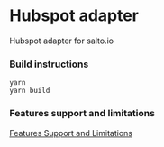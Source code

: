 # Hubspot adapter

Hubspot adapter for salto.io


### Build instructions

```
yarn
yarn build
```

### Features support and limitations

[Features Support and Limitations](coverage.md)
